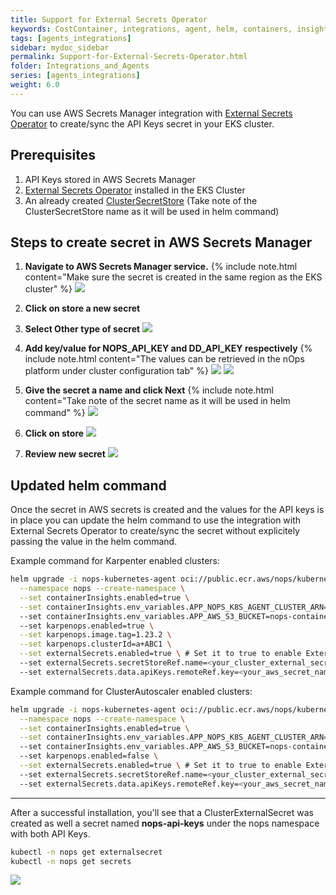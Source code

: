 ```yaml
---
title: Support for External Secrets Operator
keywords: CostContainer, integrations, agent, helm, containers, insights, secrets
tags: [agents_integrations]
sidebar: mydoc_sidebar
permalink: Support-for-External-Secrets-Operator.html
folder: Integrations_and_Agents
series: [agents_integrations]
weight: 6.0
---
```


You can use AWS Secrets Manager integration with [External Secrets Operator](https://external-secrets.io/latest/provider/aws-secrets-manager/) to create/sync the API Keys secret in your EKS cluster.

## Prerequisites
1. API Keys stored in AWS Secrets Manager
2. [External Secrets Operator](https://external-secrets.io/latest/) installed in the EKS Cluster
3. An already created [ClusterSecretStore](https://external-secrets.io/latest/api/clustersecretstore/) (Take note of the ClusterSecretStore name as it will be used in helm command)


## Steps to create secret in AWS Secrets Manager
    
1. **Navigate to AWS Secrets Manager service.** 
{% include note.html content="Make sure the secret is created in the same region as the EKS cluster" %}
![](https://nops-help-site-assets.s3.amazonaws.com/images/external-secrets-support/Screenshot+2024-08-26+at+7.52.52%E2%80%AFp.m..png)

2. **Click on store a new secret**

3. **Select Other type of secret**
![](https://nops-help-site-assets.s3.amazonaws.com/images/external-secrets-support/Screenshot+2024-08-26+at+7.53.50%E2%80%AFp.m..png)

4. **Add key/value for NOPS_API_KEY and DD_API_KEY respectively**
{% include note.html content="The values can be retrieved in the nOps platform under cluster configuration tab" %}
![](https://nops-help-site-assets.s3.amazonaws.com/images/external-secrets-support/Screenshot+2024-08-26+at+7.53.50%E2%80%AFp.m..png)
![](https://nops-help-site-assets.s3.amazonaws.com/images/external-secrets-support/Screenshot+2024-08-26+at+7.54.26%E2%80%AFp.m..png)

5. **Give the secret a name and click Next**
{% include note.html content="Take note of the secret name as it will be used in helm command" %}
![](https://nops-help-site-assets.s3.amazonaws.com/images/external-secrets-support/Screenshot+2024-08-26+at+7.55.04%E2%80%AFp.m..png)

6. **Click on store**
![](https://nops-help-site-assets.s3.amazonaws.com/images/external-secrets-support/Screenshot+2024-08-26+at+7.55.29%E2%80%AFp.m..png)

7. **Review new secret**
![](https://nops-help-site-assets.s3.amazonaws.com/images/external-secrets-support/Screenshot+2024-08-26+at+7.55.49%E2%80%AFp.m..png)

## Updated helm command
Once the secret in AWS secrets is created and the values for the API keys is in place you can update the helm command to use the integration with External Secrets Operator to create/sync the secret without explicitely passing the value in the helm command.

Example command for Karpenter enabled clusters:
```bash
helm upgrade -i nops-kubernetes-agent oci://public.ecr.aws/nops/kubernetes-agent \
  --namespace nops --create-namespace \
  --set containerInsights.enabled=true \
  --set containerInsights.env_variables.APP_NOPS_K8S_AGENT_CLUSTER_ARN=arn:aws:eks:us-east-1:123456789101:cluster/example-cluster  \ # Your target EKS cluster ARN
  --set containerInsights.env_variables.APP_AWS_S3_BUCKET=nops-container-cost-12345678101 \ # Your S3 Bucket name for Container Cost integration
  --set karpenops.enabled=true \
  --set karpenops.image.tag=1.23.2 \
  --set karpenops.clusterId=a+ABC1 \
  --set externalSecrets.enabled=true \ # Set it to true to enable External Secrets integration
  --set externalSecrets.secretStoreRef.name=<your_cluster_external_secret_store_name> \ # Prerequisite 3
  --set externalSecrets.data.apiKeys.remoteRef.key=<your_aws_secret_name> # Get it from step 4
```

Example command for ClusterAutoscaler enabled clusters:
```bash
helm upgrade -i nops-kubernetes-agent oci://public.ecr.aws/nops/kubernetes-agent \
  --namespace nops --create-namespace \
  --set containerInsights.enabled=true \
  --set containerInsights.env_variables.APP_NOPS_K8S_AGENT_CLUSTER_ARN=arn:aws:eks:us-east-1:123456789101:cluster/example-cluster  \ # Your target EKS cluster ARN
  --set containerInsights.env_variables.APP_AWS_S3_BUCKET=nops-container-cost-12345678101 \ # Your S3 Bucket name for Container Cost integration
  --set karpenops.enabled=false \
  --set externalSecrets.enabled=true \ # Set it to true to enable External Secrets integration
  --set externalSecrets.secretStoreRef.name=<your_cluster_external_secret_store_name> \ # Prerequisite 3
  --set externalSecrets.data.apiKeys.remoteRef.key=<your_aws_secret_name> # Get it from step 4
```
---
After a successful installation, you'll see that a ClusterExternalSecret was created as well a secret named **nops-api-keys** under the nops namespace with both API Keys.

```bash
kubectl -n nops get externalsecret
kubectl -n nops get secrets
```
![](https://nops-help-site-assets.s3.amazonaws.com/images/external-secrets-support/Screenshot+2024-08-26+at+8.38.53%E2%80%AFp.m..png)